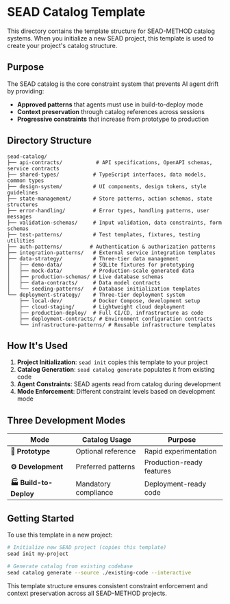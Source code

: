 # SEAD Catalog Template

This directory contains the template structure for SEAD-METHOD catalog systems. When you initialize a new SEAD project, this template is used to create your project's catalog structure.

## Purpose

The SEAD catalog is the core constraint system that prevents AI agent drift by providing:
- **Approved patterns** that agents must use in build-to-deploy mode
- **Context preservation** through catalog references across sessions
- **Progressive constraints** that increase from prototype to production

## Directory Structure

```
sead-catalog/
├── api-contracts/           # API specifications, OpenAPI schemas, service contracts
├── shared-types/           # TypeScript interfaces, data models, common types
├── design-system/          # UI components, design tokens, style guidelines
├── state-management/       # Store patterns, action schemas, state structures
├── error-handling/         # Error types, handling patterns, user messages
├── validation-schemas/     # Input validation, data constraints, form schemas
├── test-patterns/          # Test templates, fixtures, testing utilities
├── auth-patterns/         # Authentication & authorization patterns
├── integration-patterns/   # External service integration templates
├── data-strategy/          # Three-tier data management
│   ├── demo-data/          # SQLite fixtures for prototyping
│   ├── mock-data/          # Production-scale generated data
│   ├── production-schemas/ # Live database schemas
│   ├── data-contracts/     # Data model contracts
│   └── seeding-patterns/   # Database initialization templates
└── deployment-strategy/    # Three-tier deployment system
    ├── local-dev/          # Docker Compose, development setup
    ├── cloud-staging/      # Lightweight cloud deployment
    ├── production-deploy/  # Full CI/CD, infrastructure as code
    ├── deployment-contracts/ # Environment configuration contracts
    └── infrastructure-patterns/ # Reusable infrastructure templates
```

## How It's Used

1. **Project Initialization**: `sead init` copies this template to your project
2. **Catalog Generation**: `sead catalog generate` populates it from existing code
3. **Agent Constraints**: SEAD agents read from catalog during development
4. **Mode Enforcement**: Different constraint levels based on development mode

## Three Development Modes

| Mode | Catalog Usage | Purpose |
|------|---------------|---------|
| **🧪 Prototype** | Optional reference | Rapid experimentation |
| **⚙️ Development** | Preferred patterns | Production-ready features |
| **🏭 Build-to-Deploy** | Mandatory compliance | Deployment-ready code |

## Getting Started

To use this template in a new project:

```bash
# Initialize new SEAD project (copies this template)
sead init my-project

# Generate catalog from existing codebase
sead catalog generate --source ./existing-code --interactive
```

This template structure ensures consistent constraint enforcement and context preservation across all SEAD-METHOD projects.
